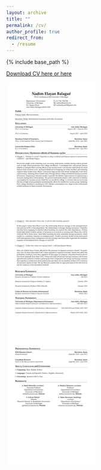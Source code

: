 ```yaml
---
layout: archive
title: ""
permalink: /cv/
author_profile: true
redirect_from:
  - /resume
---
```


{% include base_path %}

<a href="https://drive.google.com/uc?export=download&id=1PWyxzNVv3R9QnfaeGsiRbrZ0Rs3nCZb1" target="_blank"> Download CV here </a>  <a href="https://minhaskamal.github.io/DownGit/#/home?url=https://github.com/nadimelayan/nadimelayan.github.io/blob/ee37c245fc5c4d878de0c436aded4fac13245c68/_pages/CV_Nadim.pdf" target="_blank"> or here </a>

![](CV_Nadim.png)
